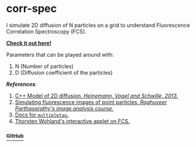 # corr-spec

I simulate 2D diffusion of N particles on a grid to understand Fluorescence Correlation Spectroscopy (FCS).

[**Check it out here!**](https://shivchitinous.github.io/corr-spec/fcs)

Parameters that can be played around with:

1. N (Number of particles)
2. D (Diffusion coefficient of the particles)

***References***:
1. [C++ Model of 2D diffusion. *Heinemann, Vogel and Schwille, 2013.*](https://github.com/FabianHeinemann/simulated_2d_diffusion)
2. [Simulating fluorescence images of point particles. *Raghuveer Parthasarathy's image analysis course.*](https://github.com/shivChitinous/image-annals)
3. [Docs for `multipletau`.](https://multipletau.readthedocs.io/en/latest/)
4. [Thorsten Wohland's interactive applet on FCS.](https://www.dbs.nus.edu.sg/lab/BFL/confocal_fcs_cdf.html)

### [<sup>GitHub</sup>](https://github.com/shivChitinous/corr-spec)
